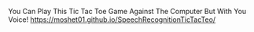 You Can Play This Tic Tac Toe Game Against The Computer But With You Voice!
https://moshet01.github.io/SpeechRecognitionTicTacTeo/
